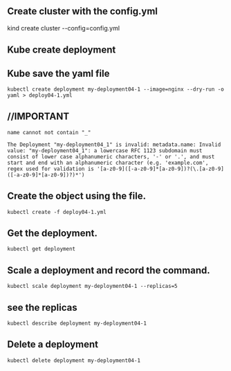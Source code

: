 ## Create cluster with the config.yml
kind create cluster --config=config.yml

## Kube create deployment
## Kube save the yaml file
```
kubectl create deployment my-deployment04-1 --image=nginx --dry-run -o yaml > deploy04-1.yml

```

## //IMPORTANT 
```
name cannot not contain "_"

The Deployment "my-deployment04_1" is invalid: metadata.name: Invalid value: "my-deployment04_1": a lowercase RFC 1123 subdomain must consist of lower case alphanumeric characters, '-' or '.', and must start and end with an alphanumeric character (e.g. 'example.com', regex used for validation is '[a-z0-9]([-a-z0-9]*[a-z0-9])?(\.[a-z0-9]([-a-z0-9]*[a-z0-9])?)*')
```

## Create the object using the file.
```
kubectl create -f deploy04-1.yml  
```
## Get the deployment.
```
kubectl get deployment
```

## Scale a deployment and record the command.
```
kubectl scale deployment my-deployment04-1 --replicas=5 
```

## see the replicas
```
kubectl describe deployment my-deployment04-1
```

## Delete a deployment
```
kubectl delete deployment my-deployment04-1    
```